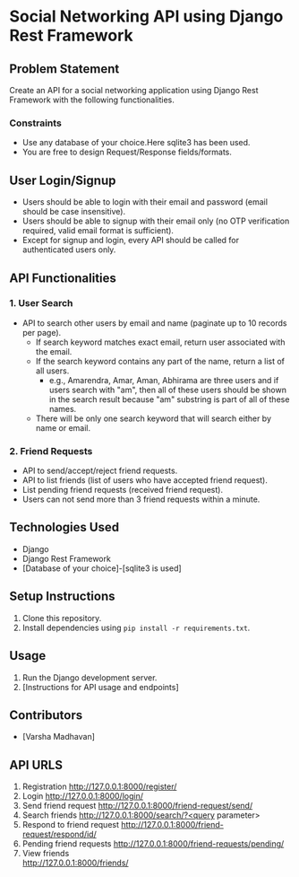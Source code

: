 # Social Networking API using Django Rest Framework

## Problem Statement

Create an API for a social networking application using Django Rest Framework with the following functionalities.

### Constraints
- Use any database of your choice.Here sqlite3 has been used.
- You are free to design Request/Response fields/formats.

## User Login/Signup
- Users should be able to login with their email and password (email should be case insensitive).
- Users should be able to signup with their email only (no OTP verification required, valid email format is sufficient).
- Except for signup and login, every API should be called for authenticated users only.

## API Functionalities

### 1. User Search
- API to search other users by email and name (paginate up to 10 records per page).
  - If search keyword matches exact email, return user associated with the email.
  - If the search keyword contains any part of the name, return a list of all users.
    - e.g., Amarendra, Amar, Aman, Abhirama are three users and if users search with "am", then all of these users should be shown in the search result because "am" substring is part of all of these names.
  - There will be only one search keyword that will search either by name or email.

### 2. Friend Requests
- API to send/accept/reject friend requests.
- API to list friends (list of users who have accepted friend request).
- List pending friend requests (received friend request).
- Users can not send more than 3 friend requests within a minute.

## Technologies Used
- Django
- Django Rest Framework
- [Database of your choice]-[sqlite3 is used]

## Setup Instructions
1. Clone this repository.
2. Install dependencies using `pip install -r requirements.txt`.


## Usage
1. Run the Django development server.
2. [Instructions for API usage and endpoints]

## Contributors
- [Varsha Madhavan]

## API URLS
1. Registration
    http://127.0.0.1:8000/register/
2. Login
    http://127.0.0.1:8000/login/
3. Send friend request
    http://127.0.0.1:8000/friend-request/send/
4. Search friends
    http://127.0.0.1:8000/search/?<query parameter>
5. Respond to friend request
    http://127.0.0.1:8000/friend-request/respond/id/
6. Pending friend requests
    http://127.0.0.1:8000/friend-requests/pending/
7. View friends   
    http://127.0.0.1:8000/friends/
    
